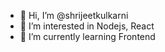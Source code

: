 - 👋 Hi, I’m @shrijeetkulkarni
- 👀 I’m interested in Nodejs, React
- 🌱 I’m currently learning Frontend


<!---
shrijeetkulkarni/shrijeetkulkarni is a ✨ special ✨ repository because its `README.md` (this file) appears on your GitHub profile.
You can click the Preview link to take a look at your changes.
--->
